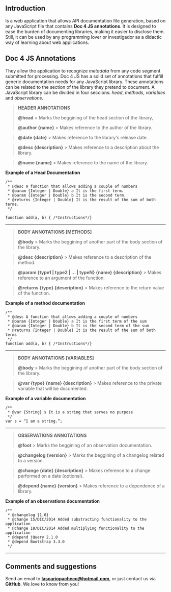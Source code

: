 
## Introduction ##
Is a web application that allows API documentation file generation, based on any JavaScript file that contains **Doc 4 JS annotations**. It is designed to ease the burden of documenting libraries, making it easier to disclose them. Still, it can be used by any programming lover or investigador as a didactic way of learning about web applications.

## Doc 4 JS Annotations ##
They allow the application to recognize *metadata* from any code segment submitted for processing. Doc 4 JS has a solid set of annotations that fulfill generic documentation needs for any JavaScript library. These annotations can be related to the section of the library they pretend to document. A JavaScript library can be divided in four seccions: *head*, *methods*, *variables* and *observations*.

> **HEADER ANNOTATIONS**
> 
> **@head**
	> Marks the beggining of the head section of the library,
> 
> **@author {name}**
	> Makes reference to the author of the library.
	
> **@date {date}**
	> Makes reference to the library's release date.
	
> **@desc {description}**
	> Makes reference to a description about the library.
	
> **@name {name}**
	> Makes reference to the name of the library.

**Example of a Head Documentation**


    /**
	 * @desc A function that allows adding a couple of numbers
	 * @param {Integer | Double} a It is the first term.
	 * @param {Integer | Double} b It is the second term.
	 * @returns {Integer | Double} It is the result of the sum of both terms.
	 */
	 
	function add(a, b) { /*Instructions*/}


----

> **BODY ANNOTATIONS [METHODS]**
> 
> **@body**
	> Marks the beggining of another part of the body section of the library.
	
> **@desc {description}**
	> Makes reference to a description of the method.
	
> **@param {type1 | type2 | ... | typeN} {name} {description}**
	> Makes reference to an argument of the function.
	
> **@returns {type} {description}**
	> Makes reference to the return value of the function.

**Example of a method documentation**

    /**
     * @desc A function that allows adding a couple of numbers
     * @param {Integer | Double} a It is the first term of the sum
     * @param {Integer | Double} b It is the second term of the sum
     * @returns {Integer | Double} It is the result of the sum of both terms
     */
    function add(a, b) { /*Instructions*/}

----

> **BODY ANNOTATIONS [VARIABLES]**
> 
> **@body**
	> Marks the beggining of another part of the body section of the library.
	
> **@var {type} {name} {description}**
	> Makes reference to the private variable that will be documented.

**Example of a variable documentation**

    /**
     * @var {String} s It is a string that serves no purpose
     */
    var s = “I am a string.”;

----

> **OBSERVATIONS ANNOTATIONS**
> 
> **@foot**
	> Marks the beggining of an observation documentation.
	
> **@changelog {version}**
	> Marks the beggining of a changelog related to a version.
	
> **@change {date} {description}**
	> Makes reference to a change performed on a date (optional).
	
> **@depend {name} {version}**
	> Makes reference to a dependence of a library.

**Example of an observations documentation**

    /**
     * @changelog {1.0}
     * @change 15/DIC/2014 Added substracting functionality to the application
     * @change 18/DIC/2014 Added multiplying functionality to the application
     * @depend jQuery 2.1.0
     * @depend Bootstrap 3.3.0
     */

----

Comments and suggestions
------------------------

Send an email to **lascariopacheco@hotmail.com**, or just contact us via **GitHub**. We love to know from you!

